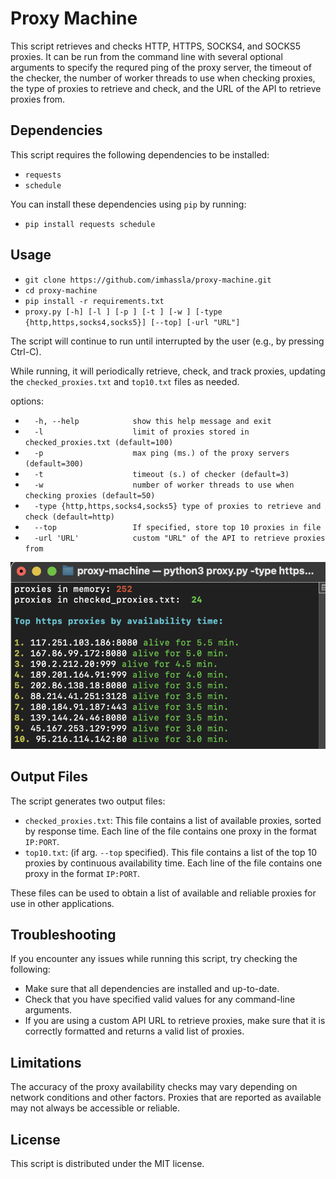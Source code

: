 # Proxy Machine

This script retrieves and checks HTTP, HTTPS, SOCKS4, and SOCKS5 proxies. It can be run from the command line with several optional arguments to specify the requred ping of the proxy server, the timeout of the checker, the number of worker threads to use when checking proxies, the type of proxies to retrieve and check, and the URL of the API to retrieve proxies from.

## Dependencies

This script requires the following dependencies to be installed:

- `requests`
- `schedule`

You can install these dependencies using `pip` by running:
- `pip install requests schedule` 

## Usage
- `git clone https://github.com/imhassla/proxy-machine.git`
- `cd proxy-machine`
- `pip install -r requirements.txt`
- `proxy.py [-h] [-l ] [-p ] [-t ] [-w ]
                [-type {http,https,socks4,socks5}] [--top] [-url "URL"]`

The script will continue to run until interrupted by the user (e.g., by pressing Ctrl-C). 

While running, it will periodically retrieve, check, and track proxies, updating the `checked_proxies.txt` and `top10.txt` files as needed.



options:
- `  -h, --help            show this help message and exit` 
- `  -l                    limit of proxies stored in checked_proxies.txt (default=100)`  
- `  -p                    max ping (ms.) of the proxy servers (default=300)`                        
- `  -t                    timeout (s.) of checker (default=3)`  
- `  -w                    number of worker threads to use when checking proxies (default=50)`
- `  -type {http,https,socks4,socks5}
                        type of proxies to retrieve and check (default=http)`                    
- `  --top                 If specified, store top 10 proxies in file`
- `  -url 'URL'            custom "URL" of the API to retrieve proxies from`


![alt text](https://github.com/imhassla/proxy-machine/blob/main/image/demo1.png)

## Output Files

The script generates two output files:

- `checked_proxies.txt`: This file contains a list of available proxies, sorted by response time. Each line of the file contains one proxy in the format `IP:PORT`.
- `top10.txt`: (if arg. `--top` specified). This file contains a list of the top 10 proxies by continuous availability time. Each line of the file contains one proxy in the format `IP:PORT`.

These files can be used to obtain a list of available and reliable proxies for use in other applications.

## Troubleshooting

If you encounter any issues while running this script, try checking the following:

- Make sure that all dependencies are installed and up-to-date.
- Check that you have specified valid values for any command-line arguments.
- If you are using a custom API URL to retrieve proxies, make sure that it is correctly formatted and returns a valid list of proxies.

## Limitations

The accuracy of the proxy availability checks may vary depending on network conditions and other factors. Proxies that are reported as available may not always be accessible or reliable.

## License

This script is distributed under the MIT license. 
